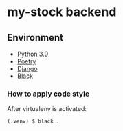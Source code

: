 # my-stock backend

## Environment
* Python 3.9
* [Poetry](https://python-poetry.org/)
* [Django](https://www.djangoproject.com/)
* [Black](https://black.readthedocs.io/en/stable/)

### How to apply code style
After virtualenv is activated:
```shell
(.venv) $ black .
```

